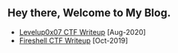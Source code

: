 ## Hey there, Welcome to My Blog.

* [Levelup0x07 CTF Writeup](CTF-Writeups/Aug-2020_Levelup.md) [Aug-2020]
* [Fireshell CTF Writeup](CTF-Writeups/Oct-2019_Fireshell.md) [Oct-2019]

 

